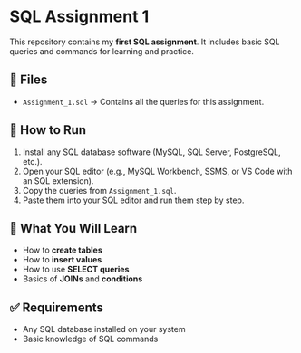 # SQL Assignment 1

This repository contains my **first SQL assignment**. It includes basic SQL queries and commands for learning and practice.  

## 📂 Files
- `Assignment_1.sql` → Contains all the queries for this assignment.

## 🚀 How to Run
1. Install any SQL database software (MySQL, SQL Server, PostgreSQL, etc.).
2. Open your SQL editor (e.g., MySQL Workbench, SSMS, or VS Code with an SQL extension).
3. Copy the queries from `Assignment_1.sql`.
4. Paste them into your SQL editor and run them step by step.

## 📘 What You Will Learn
- How to **create tables**
- How to **insert values**
- How to use **SELECT queries**
- Basics of **JOINs** and **conditions**

## ✅ Requirements
- Any SQL database installed on your system
- Basic knowledge of SQL commands


